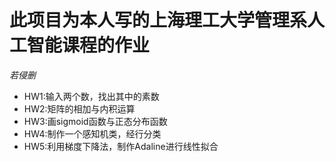 # 此项目为本人写的上海理工大学管理系人工智能课程的作业
*若侵删*
* HW1:输入两个数，找出其中的素数
* HW2:矩阵的相加与内积运算
* HW3:画sigmoid函数与正态分布函数
* HW4:制作一个感知机类，经行分类
* HW5:利用梯度下降法，制作Adaline进行线性拟合